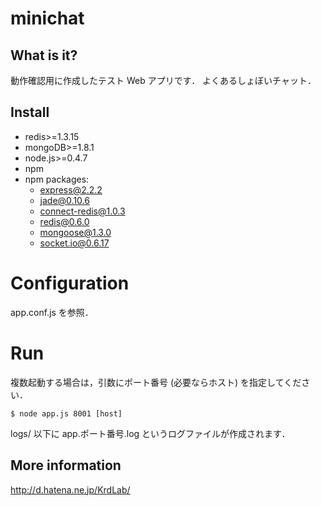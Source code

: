 minichat
========

## What is it?
動作確認用に作成したテスト Web アプリです．
よくあるしょぼいチャット．

## Install
- redis>=1.3.15
- mongoDB>=1.8.1
- node.js>=0.4.7
- npm
- npm packages:
    - express@2.2.2
    - jade@0.10.6
    - connect-redis@1.0.3
    - redis@0.6.0
    - mongoose@1.3.0
    - socket.io@0.6.17

# Configuration
app.conf.js を参照．

# Run
複数起動する場合は，引数にポート番号 (必要ならホスト) を指定してください．

    $ node app.js 8001 [host]

logs/ 以下に app.ポート番号.log というログファイルが作成されます．

## More information
http://d.hatena.ne.jp/KrdLab/

